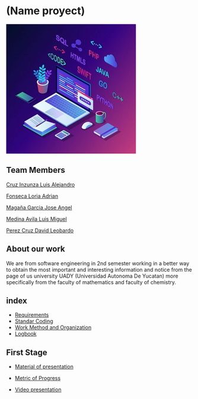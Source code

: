 # (Name proyect)
![(representacion de proyecto)](Demo.jpg)
## Team Members

 [Cruz Inzunza Luis Alejandro](https://github.com/Luis-Inzunza)

 [Fonseca Loria Adrian](https://github.com/adrianfonsecal)

 [Magaña Garcia Jose Angel](https://github.com/Xmahana)

 [Medina Avila Luis Miguel](https://github.com/LuisMiguelMedina)

 [Perez Cruz David Leobardo](https://github.com/DavidPerez007)

## About our work

We are from software engineering in 2nd semester working in a better way to obtain the most important and interesting information and notice from the page of us university UADY (Universidad Autonoma De Yucatan) more specifically from the faculty of mathematics and faculty of chemistry.

## index

* [Requirements](Files/Requirements.md)
* [Standar Coding](Files/StandarCoding.md)
* [Work Method and Organization](Files/WorkMethod.md)
* [Logbook](Files/LogBook.pdf)

## First Stage

* [Material of presentation]()

* [Metric of Progress]()

* [Video presentation]()



